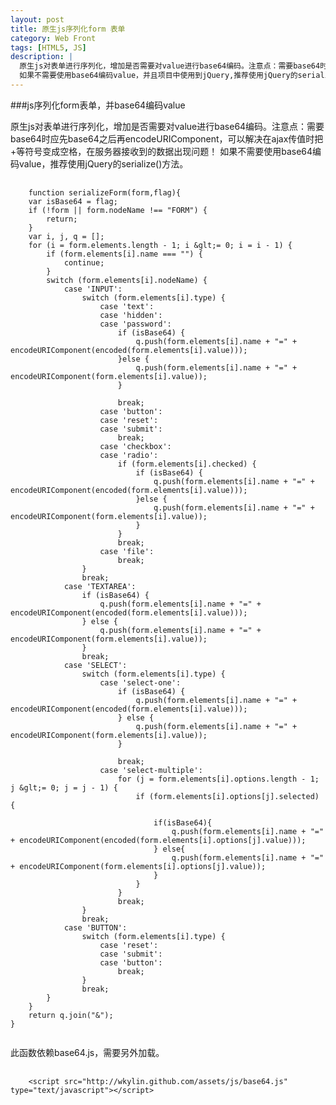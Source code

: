 ```yaml
---
layout: post
title: 原生js序列化form 表单
category: Web Front
tags: [HTML5, JS]
description: |
  原生js对表单进行序列化，增加是否需要对value进行base64编码。注意点：需要base64时应先base64之后再encodeURIComponent，可以解决在ajax传值时把+等符号变成空格，在服务器接收到的数据出现问题！
  如果不需要使用base64编码value，并且项目中使用到jQuery,推荐使用jQuery的serialize()方法。
---
```

###js序列化form表单，并base64编码value

原生js对表单进行序列化，增加是否需要对value进行base64编码。注意点：需要base64时应先base64之后再encodeURIComponent，可以解决在ajax传值时把+等符号变成空格，在服务器接收到的数据出现问题！
如果不需要使用base64编码value，推荐使用jQuery的serialize()方法。

<pre>
    <code>
    function serializeForm(form,flag){
    var isBase64 = flag;
    if (!form || form.nodeName !== "FORM") {
        return;
    }
    var i, j, q = [];
    for (i = form.elements.length - 1; i &glt;= 0; i = i - 1) {
        if (form.elements[i].name === "") {
            continue;
        }
        switch (form.elements[i].nodeName) {
            case 'INPUT':
                switch (form.elements[i].type) {
                    case 'text':
                    case 'hidden':
                    case 'password':
                        if (isBase64) {
                            q.push(form.elements[i].name + "=" + encodeURIComponent(encoded(form.elements[i].value)));
                        }else {
                            q.push(form.elements[i].name + "=" + encodeURIComponent(form.elements[i].value));
                        }

                        break;
                    case 'button':
                    case 'reset':
                    case 'submit':
                        break;
                    case 'checkbox':
                    case 'radio':
                        if (form.elements[i].checked) {
                            if (isBase64) {
                                q.push(form.elements[i].name + "=" + encodeURIComponent(encoded(form.elements[i].value)));
                            }else {
                                q.push(form.elements[i].name + "=" + encodeURIComponent(form.elements[i].value));
                            }
                        }
                        break;
                    case 'file':
                        break;
                }
                break;
            case 'TEXTAREA':
                if (isBase64) {
                    q.push(form.elements[i].name + "=" + encodeURIComponent(encoded(form.elements[i].value)));
                } else {
                    q.push(form.elements[i].name + "=" + encodeURIComponent(form.elements[i].value));
                }
                break;
            case 'SELECT':
                switch (form.elements[i].type) {
                    case 'select-one':
                        if (isBase64) {
                            q.push(form.elements[i].name + "=" + encodeURIComponent(encoded(form.elements[i].value)));
                        } else {
                            q.push(form.elements[i].name + "=" + encodeURIComponent(form.elements[i].value));
                        }

                        break;
                    case 'select-multiple':
                        for (j = form.elements[i].options.length - 1; j &glt;= 0; j = j - 1) {
                            if (form.elements[i].options[j].selected) {

                                if(isBase64){
                                    q.push(form.elements[i].name + "=" + encodeURIComponent(encoded(form.elements[i].options[j].value)));
                                } else{
                                    q.push(form.elements[i].name + "=" + encodeURIComponent(form.elements[i].options[j].value));
                                }
                            }
                        }
                        break;
                }
                break;
            case 'BUTTON':
                switch (form.elements[i].type) {
                    case 'reset':
                    case 'submit':
                    case 'button':
                        break;
                }
                break;
        }
    }
    return q.join("&");
}
    </code>
</pre>

此函数依赖base64.js，需要另外加载。
<pre>
    <code>
    &lt;script src="http://wkylin.github.com/assets/js/base64.js" type="text/javascript"&gt;&lt;/script&gt;
    </code>
</pre>